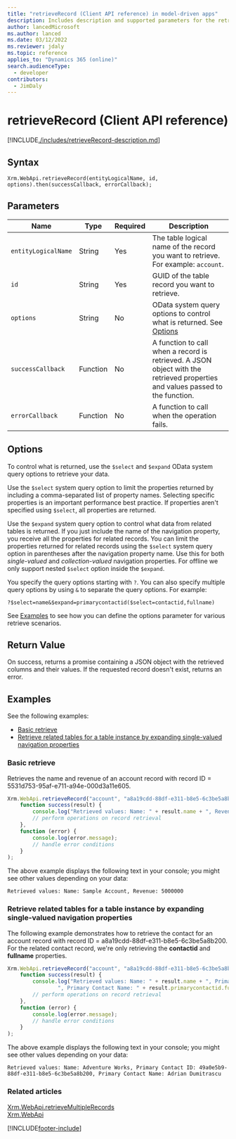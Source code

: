```yaml
---
title: "retrieveRecord (Client API reference) in model-driven apps"
description: Includes description and supported parameters for the retrieveRecord method.
author: lancedMicrosoft
ms.author: lanced
ms.date: 03/12/2022
ms.reviewer: jdaly
ms.topic: reference
applies_to: "Dynamics 365 (online)"
search.audienceType: 
  - developer
contributors:
  - JimDaly
---
```

# retrieveRecord (Client API reference)



[!INCLUDE[./includes/retrieveRecord-description.md](./includes/retrieveRecord-description.md)] 

## Syntax

`Xrm.WebApi.retrieveRecord(entityLogicalName, id, options).then(successCallback, errorCallback);`

## Parameters

|Name|Type|Required|Description|
|---|---|---|---|
|`entityLogicalName`|String|Yes|The table logical name of the record you want to retrieve. For example: `account`.|
|`id`|String|Yes|GUID of the table record you want to retrieve.|
|`options`|String|No|OData system query options to control what is returned. See [Options](#options)|
|`successCallback`|Function|No|A function to call when a record is retrieved. A JSON object with the retrieved properties and values passed to the function.|
|`errorCallback`|Function|No|A function to call when the operation fails.|

## Options

To control what is returned, use the `$select` and `$expand` OData system query options to retrieve your data.

Use the `$select` system query option to limit the properties returned by including a comma-separated list of property names. Selecting specific properties is an important performance best practice. If properties aren't specified using `$select`, all properties are returned.

Use the `$expand` system query option to control what data from related tables is returned. If you just include the name of the navigation property, you receive all the properties for related records. You can limit the properties returned for related records using the `$select` system query option in parentheses after the navigation property name. Use this for both *single-valued* and *collection-valued* navigation properties. For offline we only support nested `$select` option inside the  `$expand`.

You specify the query options starting with `?`. You can also specify multiple query options by using `&` to separate the query options. For example:

`?$select=name&$expand=primarycontactid($select=contactid,fullname)`

See [Examples](#examples) to see how you can define the options parameter for various retrieve scenarios.


## Return Value

On success, returns a promise containing a JSON object with the retrieved columns and their values.
If the requested record doesn't exist, returns an error.

## Examples

See the following examples:

- [Basic retrieve](#basic-retrieve)
- [Retrieve related tables for a table instance by expanding single-valued navigation properties](#retrieve-related-tables-for-a-table-instance-by-expanding-single-valued-navigation-properties)

### Basic retrieve 

Retrieves the name and revenue of an account record with record ID = 5531d753-95af-e711-a94e-000d3a11e605.

```JavaScript
Xrm.WebApi.retrieveRecord("account", "a8a19cdd-88df-e311-b8e5-6c3be5a8b200", "?$select=name,revenue").then(
    function success(result) {
        console.log("Retrieved values: Name: " + result.name + ", Revenue: " + result.revenue);
        // perform operations on record retrieval
    },
    function (error) {
        console.log(error.message);
        // handle error conditions
    }
);
```

The above example displays the following text in your console; you might see other values depending on your data:

`Retrieved values: Name: Sample Account, Revenue: 5000000`

### Retrieve related tables for a table instance by expanding single-valued navigation properties

 The following example demonstrates how to retrieve the contact for an account record with record ID = a8a19cdd-88df-e311-b8e5-6c3be5a8b200. For the related contact record, we're only retrieving the **contactid** and **fullname** properties.

```JavaScript
Xrm.WebApi.retrieveRecord("account", "a8a19cdd-88df-e311-b8e5-6c3be5a8b200", "?$select=name&$expand=primarycontactid($select=contactid,fullname)").then(
    function success(result) {
        console.log("Retrieved values: Name: " + result.name + ", Primary Contact ID: " + result.primarycontactid.contactid +
                ", Primary Contact Name: " + result.primarycontactid.fullname);
        // perform operations on record retrieval
    },
    function (error) {
        console.log(error.message);
        // handle error conditions
    }
);
```

The above example displays the following text in your console; you might see other values depending on your data:

`Retrieved values: Name: Adventure Works, Primary Contact ID: 49a0e5b9-88df-e311-b8e5-6c3be5a8b200, Primary Contact Name: Adrian Dumitrascu`

 
### Related articles

[Xrm.WebApi.retrieveMultipleRecords](retrieveMultipleRecords.md)   
[Xrm.WebApi](../xrm-webapi.md)

[!INCLUDE[footer-include](../../../../../includes/footer-banner.md)]
